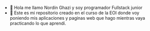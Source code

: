 - 👋 Hola me llamo Nordín Ghazi y soy programador Fullstack junior
- 👀 Este es mi repositorio creado en el curso de la EOI donde voy poniendo mis aplicaciones y paginas web que hago mientras vaya practicando lo que aprendí.


